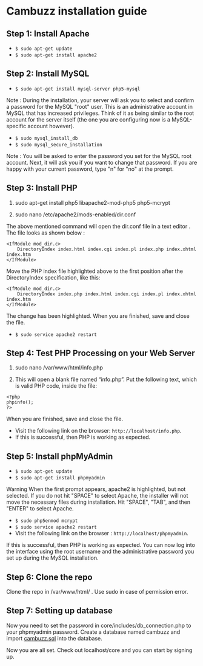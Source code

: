 # Cambuzz installation guide

## Step 1: Install Apache
* `$ sudo apt-get update`
* `$ sudo apt-get install apache2`

## Step 2: Install MySQL

* `$ sudo apt-get install mysql-server php5-mysql`

Note : During the installation, your server will ask you to select and confirm a password for the MySQL "root" user. This is an administrative account in MySQL that has increased privileges. Think of it as being similar to the root account for the server itself (the one you are configuring now is a MySQL-specific account however).

* `$ sudo mysql_install_db`
* `$ sudo mysql_secure_installation`


Note : You will be asked to enter the password you set for the MySQL root account. Next, it will ask you if you want to change that password. If you are happy with your current password, type "n" for "no" at the prompt.

## Step 3: Install PHP

1) sudo apt-get install php5 libapache2-mod-php5 php5-mcrypt

2) sudo nano /etc/apache2/mods-enabled/dir.conf

The above mentioned command will open the dir.conf file in a text editor . The file looks as shown below : 

```                      
<IfModule mod_dir.c>
    DirectoryIndex index.html index.cgi index.pl index.php index.xhtml index.htm
</IfModule>
```

Move the PHP index file highlighted above to the first position after the DirectoryIndex specification, like this:

```
<IfModule mod_dir.c>
    DirectoryIndex index.php index.html index.cgi index.pl index.xhtml index.htm
</IfModule>
```

The change has been highlighted. When you are finished, save and close the file.

* `$ sudo service apache2 restart`


## Step 4: Test PHP Processing on your Web Server
1) sudo nano /var/www/html/info.php

2) This will open a blank file named “info.php”. Put the following text, which is valid PHP code, inside the file:

```
<?php
phpinfo();
?>
```
When you are finished, save and close the file.

* Visit the following link on the browser: `http://localhost/info.php`.  
* If this is successful, then PHP is working as expected.

## Step 5: Install phpMyAdmin
* `$ sudo apt-get update`
* `$ sudo apt-get install phpmyadmin`
					
Warning
When the first prompt appears, apache2 is highlighted, but not selected. If you do not hit "SPACE" to select Apache, the installer will not move the necessary files during installation. Hit "SPACE", "TAB", and then "ENTER" to select Apache.

* `$ sudo php5enmod mcrypt`
* `$ sudo service apache2 restart`
* Visit the following link on the browser : `http://localhost/phpmyadmin`.  

If this is successful, then PHP is working as expected. You can now log into the interface using the root username and the administrative password you set up during the MySQL installation.

## Step 6: Clone the repo

Clone the repo in /var/www/html/ . Use sudo in case of permission error.

## Step 7: Setting up database

Now you need to set the password in core/includes/db_connection.php to your phpmyadmin password.
Create a database named cambuzz and import [cambuzz.sql](https://www.dropbox.com/s/e4ruytooms7am65/cambuzz.sql?dl=0) into the database.

Now you are all set. Check out localhost/core and you can start by signing up.



